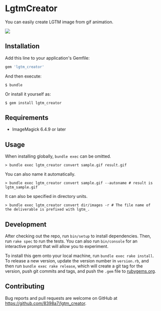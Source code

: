 # LgtmCreator

You can easily create LGTM image from gif animation.

![](https://cloud.githubusercontent.com/assets/8043276/12905143/1cdb5638-cf18-11e5-9efb-4f13614700cb.gif)

## Installation

Add this line to your application's Gemfile:

```ruby
gem 'lgtm_creator'
```

And then execute:

    $ bundle

Or install it yourself as:

    $ gem install lgtm_creator
    
## Requirements

- ImageMagick 6.4.9 or later

## Usage

When installing globally, `bundle exec` can be omitted.

```shell
> bundle exec lgtm_creator convert sample.gif result.gif
```

You can also name it automatically.

```shell
> bundle exec lgtm_creator convert sample.gif --autoname # result is lgtm_sample.gif
```

It can also be specified in directory units.

```shell
> bundle exec lgtm_creator convert dir/images -r # The file name of the deliverable is prefixed with lgtm_.
```

## Development

After checking out the repo, run `bin/setup` to install dependencies. Then, run `rake spec` to run the tests. You can also run `bin/console` for an interactive prompt that will allow you to experiment.

To install this gem onto your local machine, run `bundle exec rake install`. To release a new version, update the version number in `version.rb`, and then run `bundle exec rake release`, which will create a git tag for the version, push git commits and tags, and push the `.gem` file to [rubygems.org](https://rubygems.org).

## Contributing

Bug reports and pull requests are welcome on GitHub at https://github.com/8398a7/lgtm_creator.

